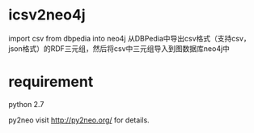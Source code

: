 icsv2neo4j
==========

import csv from dbpedia into neo4j
从DBPedia中导出csv格式（支持csv，json格式）的RDF三元组，然后将csv中三元组导入到图数据库neo4j中

requirement
===========

python 2.7

py2neo  visit http://py2neo.org/ for details.
